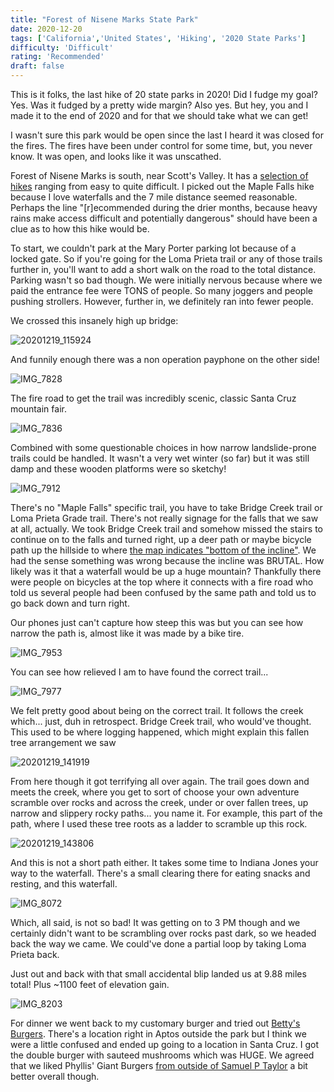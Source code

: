 ```yaml
---
title: "Forest of Nisene Marks State Park"
date: 2020-12-20
tags: ['California','United States', 'Hiking', '2020 State Parks']
difficulty: 'Difficult'
rating: 'Recommended'
draft: false
---
```


This is it folks, the last hike of 20 state parks in 2020! Did I fudge my goal? Yes. Was it fudged by a pretty wide margin? Also yes. But hey, you and I made it to the end of 2020 and for that we should take what we can get!

I wasn't sure this park would be open since the last I heard it was closed for the fires. The fires have been under control for some time, but, you never know. It was open, and looks like it was unscathed. 

Forest of Nisene Marks is south, near Scott's Valley. It has a [selection of hikes](https://www.parks.ca.gov/?page_id=28703) ranging from easy to quite difficult. I picked out the Maple Falls hike because I love waterfalls and the 7 mile distance seemed reasonable. Perhaps the line "[r]ecommended during the drier months, because heavy rains make access difficult and potentially dangerous" should have been a clue as to how this hike would be.

To start, we couldn't park at the Mary Porter parking lot because of a locked gate. So if you're going for the Loma Prieta trail or any of those trails further in, you'll want to add a short walk on the road to the total distance. Parking wasn't so bad though. We were initially nervous because where we paid the entrance fee were TONS of people. So many joggers and people pushing strollers. However, further in, we definitely ran into fewer people.

We crossed this insanely high up bridge:

![20201219_115924](/images/20201219_115924.jpg)

And funnily enough there was a non operation payphone on the other side!

![IMG_7828](/images/IMG_7828.jpg)

The fire road to get the trail was incredibly scenic, classic Santa Cruz mountain fair.

![IMG_7836](/images/IMG_7836.jpg)

Combined with some questionable choices in how narrow landslide-prone trails could be handled. It wasn't a very wet winter (so far) but it was still damp and these wooden platforms were so sketchy!

![IMG_7912](/images/IMG_7912.jpg)

There's no "Maple Falls" specific trail, you have to take Bridge Creek trail or Loma Prieta Grade trail. There's not really signage for the falls that we saw at all, actually. We took Bridge Creek trail and somehow missed the stairs to continue on to the falls and turned right, up a deer path or maybe bicycle path up the hillside to where [the map indicates "bottom of the incline"](https://www.parks.ca.gov/pages/666/files/TheForestOfNiseneMarksSPFinalWebLayout2018.pdf). We had the sense something was wrong because the incline was BRUTAL. How likely was it that a waterfall would be up a huge mountain? Thankfully there were people on bicycles at the top where it connects with a fire road who told us several people had been confused by the same path and told us to go back down and turn right.

Our phones just can't capture how steep this was but you can see how narrow the path is, almost like it was made by a bike tire.

![IMG_7953](/images/IMG_7953.jpg)

You can see how relieved I am to have found the correct trail...

![IMG_7977](/images/IMG_7977.jpg)

We felt pretty good about being on the correct trail. It follows the creek which... just, duh in retrospect. Bridge Creek trail, who would've thought. This used to be where logging happened, which might explain this fallen tree arrangement we saw

![20201219_141919](/images/20201219_141919.jpg)

From here though it got terrifying all over again. The trail goes down and meets the creek, where you get to sort of choose your own adventure scramble over rocks and across the creek, under or over fallen trees, up narrow and slippery rocky paths... you name it. For example, this part of the path, where I used these tree roots as a ladder to scramble up this rock.

![20201219_143806](/images/20201219_143806.jpg)

And this is not a short path either. It takes some time to Indiana Jones your way to the waterfall. There's a small clearing there for eating snacks and resting, and this waterfall.

![IMG_8072](/images/IMG_8072.jpg)

Which, all said, is not so bad! It was getting on to 3 PM though and we certainly didn't want to be scrambling over rocks past dark, so we headed back the way we came. We could've done a partial loop by taking Loma Prieta back.

Just out and back with that small accidental blip landed us at 9.88 miles total! Plus ~1100 feet of elevation gain.

![IMG_8203](/images/IMG_8203.jpg)

For dinner we went back to my customary burger and tried out [Betty's Burgers](http://www.bettyburgers.com/). There's a location right in Aptos outside the park but I think we were a little confused and ended up going to a location in Santa Cruz. I got the double burger with sauteed mushrooms which was HUGE. We agreed that we liked Phyllis' Giant Burgers [from outside of Samuel P Taylor](../samuel_p_taylor_sp) a bit better overall though.
